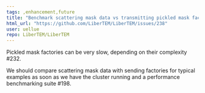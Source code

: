 ```yaml
---
tags: ,enhancement,future
title: "Benchmark scattering mask data vs transmitting pickled mask factories"
html_url: "https://github.com/LiberTEM/LiberTEM/issues/238"
user: uellue
repo: LiberTEM/LiberTEM
---
```


Pickled mask factories can be very slow, depending on their complexity #232.

We should compare scattering mask data with sending factories for typical examples as soon as we have the cluster running and a performance benchmarking suite #198.